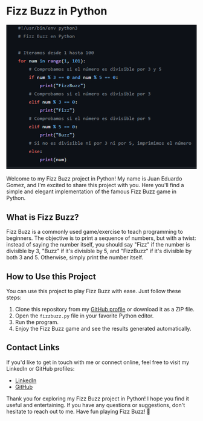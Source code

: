 # Fizz Buzz in Python

![Fizz_Buzz in Python](https://github.com/jegomezV/Challenges/blob/master/images/fizz_buzz.png?raw=true)

Welcome to my Fizz Buzz project in Python! My name is Juan Eduardo Gomez, and I'm excited to share this project with you. Here you'll find a simple and elegant implementation of the famous Fizz Buzz game in Python.

## What is Fizz Buzz?

Fizz Buzz is a commonly used game/exercise to teach programming to beginners. The objective is to print a sequence of numbers, but with a twist: instead of saying the number itself, you should say "Fizz" if the number is divisible by 3, "Buzz" if it's divisible by 5, and "FizzBuzz" if it's divisible by both 3 and 5. Otherwise, simply print the number itself.

## How to Use this Project

You can use this project to play Fizz Buzz with ease. Just follow these steps:

1. Clone this repository from my [GitHub profile](https://github.com/jegomezV) or download it as a ZIP file.
2. Open the `fizzbuzz.py` file in your favorite Python editor.
3. Run the program.
4. Enjoy the Fizz Buzz game and see the results generated automatically.

## Contact Links

If you'd like to get in touch with me or connect online, feel free to visit my LinkedIn or GitHub profiles:

- [LinkedIn](https://www.linkedin.com/in/juan-eduardo-gomez-valencia-a42b3a271/)
- [GitHub](https://github.com/jegomezV)

Thank you for exploring my Fizz Buzz project in Python! I hope you find it useful and entertaining. If you have any questions or suggestions, don't hesitate to reach out to me. Have fun playing Fizz Buzz! 🚀
